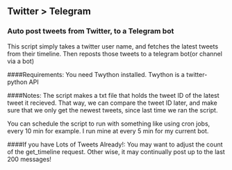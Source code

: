 ## Twitter > Telegram
### Auto post tweets from Twitter, to a Telegram bot

This script simply takes a twitter user name, and fetches the latest tweets
from their timeline. Then reposts those tweets to a telegram bot(or channel via a bot)

####Requirements:
You need Twython installed. Twython is a twitter-python API

####Notes:
The script makes a txt file that holds the tweet ID of the latest tweet it 
recieved. That way, we can compare the tweet ID later, and make sure that we
only get the newest tweets, since last time we ran the script.

You can schedule the script to run with something like using cron jobs, 
every 10 min for example. I run mine at every 5 min for my current bot.

####If you have Lots of Tweets Already!:
You may want to adjust the count of the get_timeline request.
Other wise, it may continually post up to the last 200 messages!
